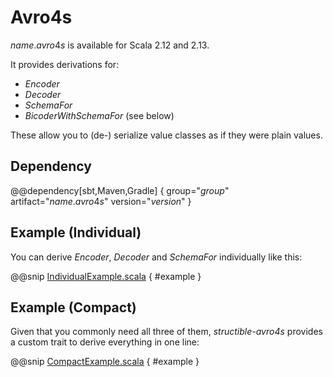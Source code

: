 # Avro4s

$name.avro4s$ is available for Scala 2.12 and 2.13.

It provides derivations for:

* _Encoder_
* _Decoder_
* _SchemaFor_
* _BicoderWithSchemaFor_ (see below)

These allow you to (de-) serialize value classes as if they were plain values.

## Dependency

@@dependency[sbt,Maven,Gradle] {
    group="$group$"
    artifact="$name.avro4s$"
    version="$version$"
}


## Example (Individual)
You can derive _Encoder_, _Decoder_ and _SchemaFor_ individually like this:

@@snip [IndividualExample.scala]($root$/src/main/scala/usage/avro4s/IndividualExample.scala) { #example }


## Example (Compact)

Given that you commonly need all three of them, _structible-avro4s_ provides a custom trait to derive everything in one line:

@@snip [CompactExample.scala]($root$/src/main/scala/usage/avro4s/CompactExample.scala) { #example }
